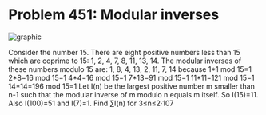 # Problem 451: Modular inverses

![graphic](img451.gif)

Consider the number 15. There are eight positive numbers less than 15
which are coprime to 15: 1, 2, 4, 7, 8, 11, 13, 14. The modular inverses
of these numbers modulo 15 are: 1, 8, 4, 13, 2, 11, 7, 14 because 1\*1
mod 15=1 2\*8=16 mod 15=1 4\*4=16 mod 15=1 7\*13=91 mod 15=1 11\*11=121
mod 15=1 14\*14=196 mod 15=1 Let I(n) be the largest positive number m
smaller than n-1 such that the modular inverse of m modulo n equals m
itself. So I(15)=11. Also I(100)=51 and I(7)=1. Find ∑I(n) for 3≤n≤2·107